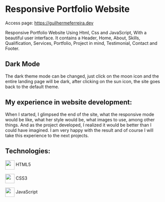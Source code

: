 # Responsive Portfolio Website 

Access page: https://guilhermeferreira.dev

Responsive Portfolio Website Using Html, Css and JavaScript, With a beautiful user interface. It contains a Header, Home, About, Skills, Qualification, Services, Portfolio, Project in mind, Testimonial, Contact and Footer.

## Dark Mode
The dark theme mode can be changed, just click on the moon icon and the entire landing page will be dark, after clicking on the sun icon, the site goes back to the default theme.


## My experience in website development:

When I started, I glimpsed the end of the site, what the responsive mode would be like, what her style would be, what images to use, among other things. And as the project developed, I realized it would be better than I could have imagined. I am very happy with the result and of course I will take this experience to the next projects.

## Technologies:

 <img src="https://cdn1.iconfinder.com/data/icons/social-icon-1-1/512/social_style_1_html5-256.png" with="30px" height="30px" align="center"> HTML5

 <img src="https://cdn1.iconfinder.com/data/icons/social-icon-1-1/512/social_style_1_css3-256.png" with="30px" height="30px" align="center"> CSS3

<img src="https://cdn2.iconfinder.com/data/icons/designer-skills/128/code-programming-javascript-software-develop-command-language-256.png" with="30px" height="30px" align="center"> JavaScript
